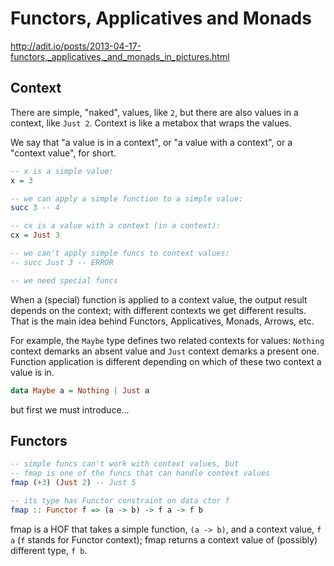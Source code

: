 # Functors, Applicatives and Monads

http://adit.io/posts/2013-04-17-functors,_applicatives,_and_monads_in_pictures.html


## Context

There are simple, "naked", values, like `2`, but there are also values in a context, like `Just 2`. Context is like a metabox that wraps the values.

We say that "a value is in a context", or "a value with a context", or a "context value", for short.


```hs
-- x is a simple value:
x = 3

-- we can apply a simple function to a simple value:
succ 3 -- 4

-- cx is a value with a context (in a context):
cx = Just 3

-- we can't apply simple funcs to context values:
-- succ Just 3 -- ERROR

-- we need special funcs
```


When a (special) function is applied to a context value, the output result depends on the context; with different contexts we get different results. That is the main idea behind Functors, Applicatives, Monads, Arrows, etc.


For example, the `Maybe` type defines two related contexts for values: `Nothing` context demarks an absent value and `Just` context demarks a present one. Function application is different depending on which of these two context a value is in.

```hs
data Maybe a = Nothing | Just a
```

but first we must introduce...


## Functors

```hs
-- simple funcs can't work with context values, but
-- fmap is one of the funcs that can handle context values
fmap (+3) (Just 2) -- Just 5

-- its type has Functor constraint on data ctor f
fmap :: Functor f => (a -> b) -> f a -> f b
```

fmap is a HOF that takes a simple function, `(a -> b)`, and a context value, `f a` (`f` stands for Functor context); fmap returns a context value of (possibly) different type, `f b`.
